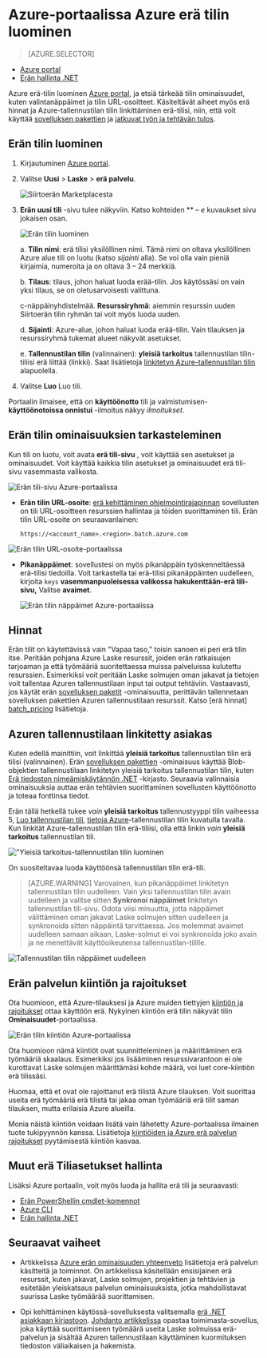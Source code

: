 <properties
    pageTitle="Luo tili Azure erä | Microsoft Azure"
    description="Azure erä-tilin luominen suorittaa suurissa rinnakkain työmääriä pilveen Azure-portaalissa"
    services="batch"
    documentationCenter=""
    authors="mmacy"
    manager="timlt"
    editor=""/>

<tags
    ms.service="batch"
    ms.workload="big-compute"
    ms.tgt_pltfrm="na"
    ms.devlang="na"
    ms.topic="get-started-article"
    ms.date="09/21/2016"
    ms.author="marsma"/>

# <a name="create-an-azure-batch-account-using-the-azure-portal"></a>Azure-portaalissa Azure erä tilin luominen

> [AZURE.SELECTOR]
- [Azure portal](batch-account-create-portal.md)
- [Erän hallinta .NET](batch-management-dotnet.md)

Azure erä-tilin luominen [Azure portal][azure_portal], ja etsiä tärkeää tilin ominaisuudet, kuten valintanäppäimet ja tilin URL-osoitteet. Käsiteltävät aiheet myös erä hinnat ja Azure-tallennustilan tilin linkittäminen erä-tilisi, niin, että voit käyttää [sovelluksen pakettien](batch-application-packages.md) ja [jatkuvat työn ja tehtävän tulos](batch-task-output.md).

## <a name="create-a-batch-account"></a>Erän tilin luominen

1. Kirjautuminen [Azure portal][azure_portal].

2. Valitse **Uusi** > **Laske** > **erä palvelu**.

    ![Siirtoerän Marketplacesta][marketplace_portal]

3. **Erän uusi tili** -sivu tulee näkyviin. Katso kohteiden ** – *e* kuvaukset sivu jokaisen osan.

    ![Erän tilin luominen][account_portal]

    a. **Tilin nimi**: erä tilisi yksilöllinen nimi. Tämä nimi on oltava yksilöllinen Azure alue tili on luotu (katso *sijainti* alla). Se voi olla vain pieniä kirjaimia, numeroita ja on oltava 3 – 24 merkkiä.

    b. **Tilaus**: tilaus, johon haluat luoda erää-tilin. Jos käytössäsi on vain yksi tilaus, se on oletusarvoisesti valittuna.

    c-näppäinyhdistelmää. **Resurssiryhmä**: aiemmin resurssin uuden Siirtoerän tilin ryhmän tai voit myös luoda uuden.

    d. **Sijainti**: Azure-alue, johon haluat luoda erää-tilin. Vain tilauksen ja resurssiryhmä tukemat alueet näkyvät asetukset.

    e. **Tallennustilan tilin** (valinnainen): **yleisiä tarkoitus** tallennustilan tilin-tiliisi erä liittää (linkki). Saat lisätietoja [linkitetyn Azure-tallennustilan tilin](#linked-azure-storage-account) alapuolella.

4. Valitse **Luo** Luo tili.

  Portaalin ilmaisee, että on **käyttöönotto** tili ja valmistumisen- **käyttöönotoissa onnistui** -ilmoitus näkyy *ilmoitukset*.

## <a name="view-batch-account-properties"></a>Erän tilin ominaisuuksien tarkasteleminen

Kun tili on luotu, voit avata **erä tili-sivu** , voit käyttää sen asetukset ja ominaisuudet. Voit käyttää kaikkia tilin asetukset ja ominaisuudet erä tili-sivu vasemmasta valikosta.

![Erän tili-sivu Azure-portaalissa][account_blade]

* **Erän tilin URL-osoite**: [erä kehittäminen ohjelmointirajapinnan](batch-technical-overview.md#batch-development-apis) sovellusten on tili URL-osoitteen resurssien hallintaa ja töiden suorittaminen tili. Erän tilin URL-osoite on seuraavanlainen:

    `https://<account_name>.<region>.batch.azure.com`

![Erän tilin URL-osoite-portaalissa][account_url]

* **Pikanäppäimet**: sovellustesi on myös pikanäppäin työskenneltäessä erä-tilisi tiedoilla. Voit tarkastella tai erä-tilisi pikanäppäinten uudelleen, kirjoita `keys` **vasemmanpuoleisessa valikossa hakukenttään-erä tili-sivu,** Valitse **avaimet**.

    ![Erän tilin näppäimet Azure-portaalissa][account_keys]

## <a name="pricing"></a>Hinnat

Erän tilit on käytettävissä vain "Vapaa taso," toisin sanoen ei peri erä tilin itse. Peritään pohjana Azure Laske resurssit, joiden erän ratkaisujen tarjoaman ja että työmääriä suoritettaessa muissa palveluissa kulutettu resurssien. Esimerkiksi voit peritään Laske solmujen oman jakavat ja tietojen voit tallentaa Azuren tallennustilaan input tai output tehtäviin. Vastaavasti, jos käytät erän [sovelluksen paketit](batch-application-packages.md) -ominaisuutta, perittävän tallennetaan sovelluksen pakettien Azuren tallennustilaan resurssit. Katso [erä hinnat] [ batch_pricing] lisätietoja.

## <a name="linked-azure-storage-account"></a>Azuren tallennustilaan linkitetty asiakas

Kuten edellä mainittiin, voit linkittää **yleisiä tarkoitus** tallennustilan tilin erä tilisi (valinnainen). Erän [sovelluksen pakettien](batch-application-packages.md) -ominaisuus käyttää Blob-objektien tallennustilaan linkitetyn yleisiä tarkoitus tallennustilan tilin, kuten [Erä tiedoston nimeämiskäytännön .NET](batch-task-output.md) -kirjasto. Seuraavia valinnaisia ominaisuuksia auttaa erän tehtävien suorittaminen sovellusten käyttöönotto ja toteaa fonttinsa tiedot.

Erän tällä hetkellä tukee *vain* **yleisiä tarkoitus** tallennustyyppi tilin vaiheessa 5, [Luo tallennustilan tili](../storage/storage-create-storage-account.md#create-a-storage-account), [tietoja Azure](../storage/storage-create-storage-account.md)-tallennustilan tilin kuvatulla tavalla. Kun linkität Azure-tallennustilan tilin erä-tiliisi, olla että linkin *vain* **yleisiä tarkoitus** tallennustilan tili.

!["Yleisiä tarkoitus-tallennustilan tilin luominen][storage_account]

On suositeltavaa luoda käyttöönsä tallennustilan tilin erä-tili.

>[AZURE.WARNING] Varovainen, kun pikanäppäimet linkitetyn tallennustilan tilin uudelleen. Vain yksi tallennustilan tilin avain uudelleen ja valitse sitten **Synkronoi näppäimet** linkitetyn tallennustilan tili-sivu. Odota viisi minuuttia, jotta näppäimet välittäminen oman jakavat Laske solmujen sitten uudelleen ja synkronoida sitten näppäintä tarvittaessa. Jos molemmat avaimet uudelleen samaan aikaan, Laske-solmut ei voi synkronoida joko avain ja ne menettävät käyttöoikeutensa tallennustilan-tilille.

  ![Tallennustilan tilin näppäimet uudelleen][4]

## <a name="batch-service-quotas-and-limits"></a>Erän palvelun kiintiön ja rajoitukset

Ota huomioon, että Azure-tilauksesi ja Azure muiden tiettyjen [kiintiön ja rajoitukset](batch-quota-limit.md) ottaa käyttöön erä. Nykyinen kiintiön erä tilin näkyvät tilin **Ominaisuudet**-portaalissa.

![Erän tilin kiintiön Azure-portaalissa][quotas]

Ota huomioon nämä kiintiöt ovat suunnitteleminen ja määrittäminen erä työmääriä skaalaus. Esimerkiksi jos lisääminen resurssivarantoon ei ole kurottavat Laske solmujen määrittämäsi kohde määrä, voi luet core-kiintiön erä tilissäsi.

Huomaa, että et ovat ole rajoittanut erä tilistä Azure tilauksen. Voit suorittaa useita erä työmääriä erä tilistä tai jakaa oman työmääriä erä tilit saman tilauksen, mutta erilaisia Azure alueilla.

Monia näistä kiintiön voidaan lisätä vain lähetetty Azure-portaalissa ilmainen tuote tukipyynnön kanssa. Lisätietoja [kiintiöiden ja Azure erä palvelun rajoitukset](batch-quota-limit.md) pyytämisestä kiintiön kasvaa.

## <a name="other-batch-account-management-options"></a>Muut erä Tiliasetukset hallinta

Lisäksi Azure portaalin, voit myös luoda ja hallita erä tili ja seuraavasti:

* [Erän PowerShellin cmdlet-komennot](batch-powershell-cmdlets-get-started.md)
* [Azure CLI](../xplat-cli-install.md)
* [Erän hallinta .NET](batch-management-dotnet.md)

## <a name="next-steps"></a>Seuraavat vaiheet

* Artikkelissa [Azure erän ominaisuuden yhteenveto](batch-api-basics.md) lisätietoja erä palvelun käsitteitä ja toiminnot. On artikkelissa käsitellään ensisijainen erä resurssit, kuten jakavat, Laske solmujen, projektien ja tehtävien ja esitetään yleiskatsaus palvelun ominaisuuksista, jotka mahdollistavat suurissa Laske työmäärää suorittamisen.

* Opi kehittäminen käytössä-sovelluksesta valitsemalla [erä .NET asiakkaan kirjastoon](batch-dotnet-get-started.md). [Johdanto artikkelissa](batch-dotnet-get-started.md) opastaa toimimasta-sovellus, joka käyttää suorittamiseen työmäärä useita Laske solmuissa erä-palvelun ja sisältää Azuren tallennustilaan käyttäminen kuormituksen tiedoston väliaikaisen ja hakemista.

[api_net]: https://msdn.microsoft.com/library/azure/mt348682.aspx
[api_rest]: https://msdn.microsoft.com/library/azure/Dn820158.aspx

[azure_portal]: https://portal.azure.com
[batch_pricing]: https://azure.microsoft.com/pricing/details/batch/

[4]: ./media/batch-account-create-portal/batch_acct_04.png "Tallennustilan tilin näppäimet uudelleen"
[marketplace_portal]: ./media/batch-account-create-portal/marketplace_batch.PNG
[account_blade]: ./media/batch-account-create-portal/batch_blade.png
[account_portal]: ./media/batch-account-create-portal/batch_acct_portal.png
[account_keys]: ./media/batch-account-create-portal/account_keys.PNG
[account_url]: ./media/batch-account-create-portal/account_url.png
[storage_account]: ./media/batch-account-create-portal/storage_account.png
[quotas]: ./media/batch-account-create-portal/quotas.png
